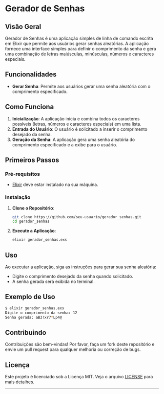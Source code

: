 # Gerador de Senhas

## Visão Geral

Gerador de Senhas é uma aplicação simples de linha de comando escrita em Elixir que permite aos usuários gerar senhas aleatórias. A aplicação fornece uma interface simples para definir o comprimento da senha e gera uma combinação de letras maiúsculas, minúsculas, números e caracteres especiais.

## Funcionalidades

- **Gerar Senha**: Permite aos usuários gerar uma senha aleatória com o comprimento especificado.

## Como Funciona

1. **Inicialização**: A aplicação inicia e combina todos os caracteres possíveis (letras, números e caracteres especiais) em uma lista.
2. **Entrada do Usuário**: O usuário é solicitado a inserir o comprimento desejado da senha.
3. **Geração da Senha**: A aplicação gera uma senha aleatória do comprimento especificado e a exibe para o usuário.

## Primeiros Passos

### Pré-requisitos

- [Elixir](https://elixir-lang.org/install.html) deve estar instalado na sua máquina.

### Instalação

1. **Clone o Repositório**:
    ```sh
    git clone https://github.com/seu-usuario/gerador_senhas.git
    cd gerador_senhas
    ```

2. **Execute a Aplicação**:
    ```sh
    elixir gerador_senhas.exs
    ```

## Uso

Ao executar a aplicação, siga as instruções para gerar sua senha aleatória:
- Digite o comprimento desejado da senha quando solicitado.
- A senha gerada será exibida no terminal.

## Exemplo de Uso

```sh
$ elixir gerador_senhas.exs
Digite o comprimento da senha: 12
Senha gerada: aB3!xY7*Lp4@
```

## Contribuindo

Contribuições são bem-vindas! Por favor, faça um fork deste repositório e envie um pull request para qualquer melhoria ou correção de bugs.

## Licença

Este projeto é licenciado sob a Licença MIT. Veja o arquivo [LICENSE](LICENSE) para mais detalhes.

---
